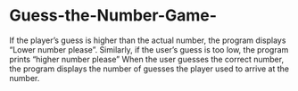 # Guess-the-Number-Game-
If the player’s guess is higher than the actual number, the program displays “Lower  number please”. Similarly, if the user’s guess is too low, the program prints “higher  number please” When the user guesses the correct number, the program displays the  number of guesses the player used to arrive at the number.
